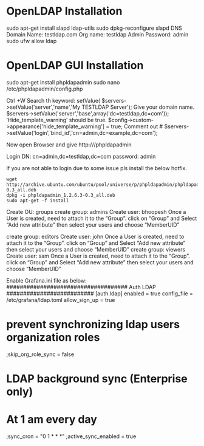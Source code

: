 # OpenLDAP Installation

sudo apt-get install slapd ldap-utils
sudo dpkg-reconfigure slapd
DNS Domain Name: testldap.com
Org name: testldap
Admin Password: admin
sudo ufw allow ldap

# OpenLDAP GUI Installation
sudo apt-get install phpldapadmin
sudo nano /etc/phpldapadmin/config.php

Ctrl +W Search th keyword: setValue(
    $servers->setValue('server','name','My TESTLDAP Server');
Give your domain name.
    $servers->setValue('server','base',array('dc=testldap,dc=com'));
‘Hide_template_warning’ should be true.
    $config->custom->appearance['hide_template_warning'] = true;
Comment out
    #  $servers->setValue('login','bind_id','cn=admin,dc=example,dc=com');

Now open Browser and give 
http://<publicip>/phpldapadmin

Login DN: cn=admin,dc=testldap,dc=com
password: admin

If you are not able to login due to some issue pls install the below hotfix.

    wget http://archive.ubuntu.com/ubuntu/pool/universe/p/phpldapadmin/phpldapadmin_1.2.6.3-0.3_all.deb
    dpkg -i phpldapadmin_1.2.6.3-0.3_all.deb
    sudo apt-get -f install

Create OU: groups
create group: admins
    Create user: bhoopesh
    Once a User is created, need to attach it to the “Group”.
    click on “Group” and Select “Add new attribute” then select your users and choose “MemberUID”

create group: editors
    Create user: john
    Once a User is created, need to attach it to the “Group”.
    click on “Group” and Select “Add new attribute” then select your users and choose “MemberUID”
create group: viewers
    Create user: sam
    Once a User is created, need to attach it to the “Group”.
    click on “Group” and Select “Add new attribute” then select your users and choose “MemberUID”


Enable Grafana.ini file as below:
#################################### Auth LDAP ##########################
[auth.ldap]
enabled = true
config_file = /etc/grafana/ldap.toml
allow_sign_up = true
# prevent synchronizing ldap users organization roles
;skip_org_role_sync = false

# LDAP background sync (Enterprise only)
# At 1 am every day
;sync_cron = "0 1 * * *"
;active_sync_enabled = true